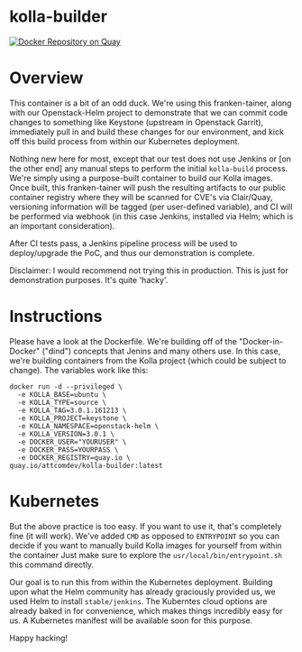 # kolla-builder
[![Docker Repository on Quay](https://quay.io/repository/attcomdev/kolla-builder/status "Docker Repository on Quay")](https://quay.io/repository/attcomdev/kolla-builder)

# Overview
This container is a bit of an odd duck. We're using this franken-tainer, along with our Openstack-Helm project to demonstrate that we can commit code changes to something like Keystone (upstream in Openstack Garrit), immediately pull in and build these changes for our environment, and kick off this build process from within our Kubernetes deployment. 

Nothing new here for most, except that our test does not use Jenkins or [on the other end] any manual steps to perform the initial `kolla-build` process. We're simply using a purpose-built container to build our Kolla images. Once built, this franken-tainer will push the resulting artifacts to our public container registry where they will be scanned for CVE's via Clair/Quay, versioning information will be tagged (per user-defined variable), and CI will be performed via webhook (in this case Jenkins, installed via Helm; which is an important consideration).

After CI tests pass, a Jenkins pipeline process will be used to deploy/upgrade the PoC, and thus our demonstration is complete.

Disclaimer: I would recommend not trying this in production. This is just for demonstration purposes. It's quite 'hacky'.

# Instructions
Please have a look at the Dockerfile. We're building off of the "Docker-in-Docker" ("dind") concepts that Jenins and many others use. In this case, we're building containers from the Kolla project (which could be subject to change). The variables work like this:

```
docker run -d --privileged \
  -e KOLLA_BASE=ubuntu \
  -e KOLLA_TYPE=source \
  -e KOLLA_TAG=3.0.1.161213 \
  -e KOLLA_PROJECT=keystone \
  -e KOLLA_NAMESPACE=openstack-helm \
  -e KOLLA_VERSION=3.0.1 \
  -e DOCKER_USER="YOURUSER" \
  -e DOCKER_PASS=YOURPASS \
  -e DOCKER_REGISTRY=quay.io \
quay.io/attcomdev/kolla-builder:latest
```

# Kubernetes
But the above practice is too easy. If you want to use it, that's completely fine (it will work). We've added `CMD` as opposed to `ENTRYPOINT` so you can decide if you want to manually build Kolla images for yourself from within the container Just make sure to explore the `usr/local/bin/entrypoint.sh` this command directly.

Our goal is to run this from within the Kubernetes deployment. Building upon what the Helm community has already graciously provided us, we used Helm to install `stable/jenkins`. The Kuberntes cloud options are already baked in for convenience, which makes things incredibly easy for us. A Kubernetes manifest will be available soon for this purpose.

Happy hacking!
